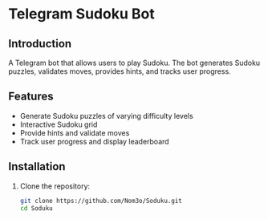 # Telegram Sudoku Bot


## Introduction
A Telegram bot that allows users to play Sudoku. The bot generates Sudoku puzzles, validates moves, provides hints, and tracks user progress.

## Features
- Generate Sudoku puzzles of varying difficulty levels
- Interactive Sudoku grid
- Provide hints and validate moves
- Track user progress and display leaderboard

## Installation
1. Clone the repository:
   ```bash
   git clone https://github.com/Nom3o/Soduku.git
   cd Soduku
